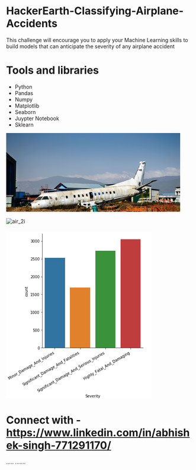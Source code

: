 # HackerEarth-Classifying-Airplane-Accidents
 This challenge will encourage you to apply your Machine Learning skills to build models that can anticipate the severity of any airplane accident
 
 # Tools and libraries
 + Python
 + Pandas 
 + Numpy
 + Matplotlib
 + Seaborn 
 + Juypter Notebook
 + Sklearn
 
 ![air_1](images/air_1.png)
 
  
 ![air_2](images/air_2)i

 
 ![air_3](images/air_3.png)
 
 

 
 
 # Connect with -  https://www.linkedin.com/in/abhishek-singh-771291170/



.....
.......
